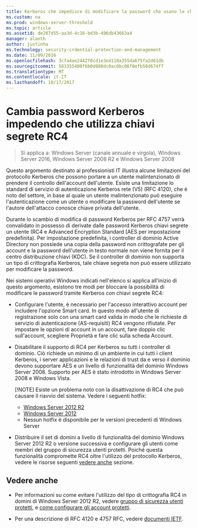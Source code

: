 ```yaml
---
title: Kerberos che impedisce di modificare la password che usano le chiavi segrete RC4
ms.custom: na
ms.prod: windows-server-threshold
ms.topic: article
ms.assetid: de207d55-aa3d-4c16-bd3b-496db43663a4
manager: alanth
author: justinha
ms.technology: security-crdential-protection-and-management
ms.date: 11/09/2016
ms.openlocfilehash: 3cfa4ae2442f0cd1e3e4110a355da675fa2d61db
ms.sourcegitcommit: 583355400f6b0d880dc0ac6bc06f0efb50d674f7
ms.translationtype: MT
ms.contentlocale: it-IT
ms.lasthandoff: 10/17/2017
---
```

# <a name="preventing-kerberos-change-password-that-uses-rc4-secret-keys"></a>Cambia password Kerberos impedendo che utilizza chiavi segrete RC4

>Si applica a: Windows Server (canale annuale e virgola), Windows Server 2016, Windows Server 2008 R2 e Windows Server 2008

Questo argomento destinato ai professionisti IT illustra alcune limitazioni del protocollo Kerberos che possono portare a un utente malintenzionato di prendere il controllo dell'account dell'utente. Esiste una limitazione lo standard di servizio di autenticazione Kerberos rete (V5) (RFC 4120), che è noto del settore, in base al quale un utente malintenzionato può eseguire l'autenticazione come un utente o modificare la password dell'utente se l'autore dell'attacco conosce chiave privata dell'utente.

Durante lo scambio di modifica di password Kerberos per RFC 4757 verrà convalidato in possesso di derivate dalle password Kerberos chiavi segrete un utente (RC4 e Advanced Encryption Standard [AES per impostazione predefinita). Per impostazione predefinita, i controller di dominio Active Directory non possiede una copia della password non crittografate per gli account e la password dell'utente in testo normale non viene fornita per il centro distribuzione chiavi (KDC). Se il controller di dominio non supporta un tipo di crittografia Kerberos, tale chiave segreta non può essere utilizzato per modificare la password. 

Nei sistemi operativi Windows indicati nell'elenco si applica all'inizio di questo argomento, esistono tre modi per bloccare la possibilità di modificare le password tramite Kerberos con chiavi segrete RC4:

- Configurare l'utente, è necessario per l'accesso interattivo account per includere l'opzione Smart card. In questo modo all'utente di registrazione solo con una smart card valida in modo che le richieste di servizio di autenticazione (AS-requisiti) RC4 vengono rifiutate. Per impostare le opzioni di account in un account, fare doppio clic sull'account, scegliere Proprietà e fare clic sulla scheda Account. 

- Disabilitare il supporto di RC4 per Kerberos su tutti i controller di dominio. Ciò richiede un minimo di un ambiente in cui tutti i client Kerberos, i server applicazioni e le relazioni di trust da e verso il dominio devono supportare AES e un livello di funzionalità del dominio Windows Server 2008. Supporto per AES è stato introdotto in Windows Server 2008 e Windows Vista.

    [!NOTE]
    Esiste un problema noto con la disattivazione di RC4 che può causare il riavvio del sistema. Vedere i seguenti hotfix:
    - [Windows Server 2012 R2](https://support.microsoft.com/en-us/kb/3038261)
    - [Windows Server 2012](https://support.microsoft.com/en-us/kb/3086213)
    - Nessun hotfix è disponibile per le versioni precedenti di Windows Server

- Distribuire il set di domini a livello di funzionalità del dominio Windows Server 2012 R2 o versione successiva e configurare gli utenti come membri del gruppo di sicurezza utenti protetti. Poiché questa funzionalità compromette RC4 oltre l'utilizzo del protocollo Kerberos, vedere le risorse seguenti [vedere anche](#see-also) sezione.

## <a name="see-also"></a>Vedere anche

- Per informazioni su come evitare l'utilizzo del tipo di crittografia RC4 in domini di Windows Server 2012 R2, vedere [gruppo di sicurezza utenti protetti](/../credentials-protection-and-management/protected-users-security-group.md), e [come configurare gli account protetti](/../credentials-protection-and-management/how-to-configure-protected-accounts.md).

- Per una descrizione di RFC 4120 e 4757 RFC, vedere [documenti IETF](http://tools.ietf.org/html/).
